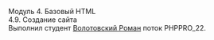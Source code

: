 Модуль 4. Базовый HTML<br>
4.9. Создание сайта<br>
Выполнил студент [Волотовский Роман](https://github.com/Volotovskii/TASK_4_9_1-HW-03-) поток PHPPRO_22.